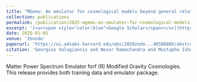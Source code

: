 ```yaml
---
title: "MGemu: An emulator for cosmological models beyond general relativity"
collection: publications
permalink: /publication/2025-mgemu-an-emulator-for-cosmological-models-beyond-g
excerpt: '[<u><span style="color:blue">Google Scholar</span></u>](https://scholar.google.com/scholar?q=MGemu:+An+emulator+for+cosmological+models+beyond+general+relativity)'
date: 2025-01-01
venue: 'Zenodo'
paperurl: 'https://ui.adsabs.harvard.edu/abs/2020zndo...4058880V/abstract'
citation: 'Georgios Valogiannis and Nesar Ramachandra and Mustapha Ishak and Katrin Heitmann (2025). "MGemu: An emulator for cosmological models beyond general relativity". Zenodo.'
---
```


Matter Power Spectrum Emulator forf (R) Modified Gravity Cosmologies. This release provides both training data and emulator package.
